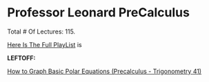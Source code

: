 # Professor Leonard PreCalculus

Total # Of Lectures: 115.

[Here Is The Full PlayList](https://www.youtube.com/playlist?list=PLDesaqWTN6ESsmwELdrzhcGiRhk5DjwLP)
is

**LEFTOFF:**

[How to Graph Basic Polar Equations (Precalculus - Trigonometry 41)](https://www.youtube.com/watch?v=d-KXFtkLZVA)
